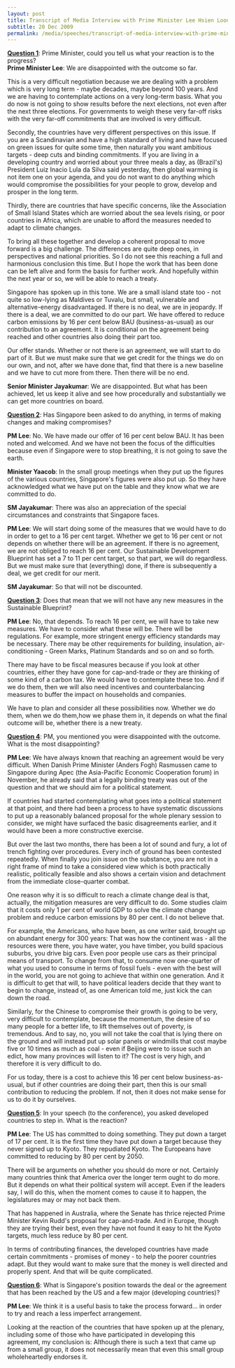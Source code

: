 ```yaml
---
layout: post
title: Transcript of Media Interview with Prime Minister Lee Hsien Loong, Senior Minister S Jayakumar, and Minister for the Environment and Water Resources Yaacob Ibrahim in Copenhagen, Denmark
subtitle: 20 Dec 2009
permalink: /media/speeches/transcript-of-media-interview-with-prime-minister-lee-hsien-loong-senior-minister-s-jayakumar-and-minister-for-the-environment-and-water-resources-yaacob-20-december-2009
---
```



<u><b>Question 1</b></u>: Prime Minister, could you tell us what your reaction is to the progress?  
**Prime Minister Lee**: We are disappointed with the outcome so far.

This is a very difficult negotiation because we are dealing with a problem which is very long term - maybe decades, maybe beyond 100 years. And we are having to contemplate actions on a very long-term basis. What you do now is not going to show results before the next elections, not even after the next three elections. For governments to weigh these very far-off risks with the very far-off commitments that are involved is very difficult.

Secondly, the countries have very different perspectives on this issue. If you are a Scandinavian and have a high standard of living and have focused on green issues for quite some time, then naturally you want ambitious targets - deep cuts and binding commitments. If you are living in a developing country and worried about your three meals a day, as (Brazil's) President Luiz Inacio Lula da Silva said yesterday, then global warming is not item one on your agenda, and you do not want to do anything which would compromise the possibilities for your people to grow, develop and prosper in the long term.

Thirdly, there are countries that have specific concerns, like the Association of Small Island States which are worried about the sea levels rising, or poor countries in Africa, which are unable to afford the measures needed to adapt to climate changes.

To bring all these together and develop a coherent proposal to move forward is a big challenge. The differences are quite deep ones, in perspectives and national priorities. So I do not see this reaching a full and harmonious conclusion this time. But I hope the work that has been done can be left alive and form the basis for further work. And hopefully within the next year or so, we will be able to reach a treaty.

Singapore has spoken up in this tone. We are a small island state too - not quite so low-lying as Maldives or Tuvalu, but small, vulnerable and alternative-energy disadvantaged. If there is no deal, we are in jeopardy. If there is a deal, we are committed to do our part. We have offered to reduce carbon emissions by 16 per cent below BAU (business-as-usual) as our contribution to an agreement. It is conditional on the agreement being reached and other countries also doing their part too.

Our offer stands. Whether or not there is an agreement, we will start to do part of it. But we must make sure that we get credit for the things we do on our own, and not, after we have done that, find that there is a new baseline and we have to cut more from there. Then there will be no end.

**Senior Minister Jayakumar**: We are disappointed. But what has been achieved, let us keep it alive and see how procedurally and substantially we can get more countries on board.


<u><b>Question 2</b></u>: Has Singapore been asked to do anything, in terms of making changes and making compromises?

**PM Lee**: No. We have made our offer of 16 per cent below BAU. It has been noted and welcomed. And we have not been the focus of the difficulties because even if Singapore were to stop breathing, it is not going to save the earth.

**Minister Yaacob**: In the small group meetings when they put up the figures of the various countries, Singapore's figures were also put up. So they have acknowledged what we have put on the table and they know what we are committed to do.

**SM Jayakumar**: There was also an appreciation of the special circumstances and constraints that Singapore faces.

**PM Lee**: We will start doing some of the measures that we would have to do in order to get to a 16 per cent target. Whether we get to 16 per cent or not depends on whether there will be an agreement. If there is no agreement, we are not obliged to reach 16 per cent. Our Sustainable Development Blueprint has set a 7 to 11 per cent target, so that part, we will do regardless. But we must make sure that (everything) done, if there is subsequently a deal, we get credit for our merit.

**SM Jayakumar**: So that will not be discounted.


<u><b>Question 3</b></u>: Does that mean that we will not have any new measures in the Sustainable Blueprint?

**PM Lee**: No, that depends. To reach 16 per cent, we will have to take new measures. We have to consider what these will be. There will be regulations. For example, more stringent energy efficiency standards may be necessary. There may be other requirements for building, insulation, air-conditioning - Green Marks, Platinum Standards and so on and so forth.

There may have to be fiscal measures because if you look at other countries, either they have gone for cap-and-trade or they are thinking of some kind of a carbon tax. We would have to contemplate these too. And if we do them, then we will also need incentives and counterbalancing measures to buffer the impact on households and companies.

We have to plan and consider all these possibilities now. Whether we do them, when we do them,how we phase them in, it depends on what the final outcome will be, whether there is a new treaty.

<u><b>Question 4</b></u>: PM, you mentioned you were disappointed with the outcome. What is the most disappointing?

**PM Lee**: We have always known that reaching an agreement would be very difficult. When Danish Prime Minister (Anders Fogh) Rasmussen came to Singapore during Apec (the Asia-Pacific Economic Cooperation forum) in November, he already said that a legally binding treaty was out of the question and that we should aim for a political statement.

If countries had started contemplating what goes into a political statement at that point, and there had been a process to have systematic discussions to put up a reasonably balanced proposal for the whole plenary session to consider, we might have surfaced the basic disagreements earlier, and it would have been a more constructive exercise.

But over the last two months, there has been a lot of sound and fury, a lot of trench fighting over procedures. Every inch of ground has been contested repeatedly. When finally you join issue on the substance, you are not in a right frame of mind to take a considered view which is both practically realistic, politically feasible and also shows a certain vision and detachment from the immediate close-quarter combat.

One reason why it is so difficult to reach a climate change deal is that, actually, the mitigation measures are very difficult to do. Some studies claim that it costs only 1 per cent of world GDP to solve the climate change problem and reduce carbon emissions by 80 per cent. I do not believe that.

For example, the Americans, who have been, as one writer said, brought up on abundant energy for 300 years: That was how the continent was - all the resources were there, you have water, you have timber, you build spacious suburbs, you drive big cars. Even poor people use cars as their principal means of transport. To change from that, to consume now one-quarter of what you used to consume in terms of fossil fuels - even with the best will in the world, you are not going to achieve that within one generation. And it is difficult to get that will, to have political leaders decide that they want to begin to change, instead of, as one American told me, just kick the can down the road.

Similarly, for the Chinese to compromise their growth is going to be very, very difficult to contemplate, because the momentum, the desire of so many people for a better life, to lift themselves out of poverty, is tremendous. And to say, no, you will not take the coal that is lying there on the ground and will instead put up solar panels or windmills that cost maybe five or 10 times as much as coal - even if Beijing were to issue such an edict, how many provinces will listen to it? The cost is very high, and therefore it is very difficult to do.

For us today, there is a cost to achieve this 16 per cent below business-as-usual, but if other countries are doing their part, then this is our small contribution to reducing the problem. If not, then it does not make sense for us to do it by ourselves.

<u><b>Question 5</b></u>: In your speech (to the conference), you asked developed countries to step in. What is the reaction?

**PM Lee**: The US has committed to doing something. They put down a target of 17 per cent. It is the first time they have put down a target because they never signed up to Kyoto. They repudiated Kyoto. The Europeans have committed to reducing by 80 per cent by 2050.

There will be arguments on whether you should do more or not. Certainly many countries think that America over the longer term ought to do more. But it depends on what their political system will accept. Even if the leaders say, I will do this, when the moment comes to cause it to happen, the legislatures may or may not back them.

That has happened in Australia, where the Senate has thrice rejected Prime Minister Kevin Rudd's proposal for cap-and-trade. And in Europe, though they are trying their best, even they have not found it easy to hit the Kyoto targets, much less reduce by 80 per cent.

In terms of contributing finances, the developed countries have made certain commitments - promises of money - to help the poorer countries adapt. But they would want to make sure that the money is well directed and properly spent. And that will be quite complicated.


<u><b>Question 6</b></u>: What is Singapore's position towards the deal or the agreement that has been reached by the US and a few major (developing countries)?

**PM Lee**: We think it is a useful basis to take the process forward... in order to try and reach a less imperfect arrangement.

Looking at the reaction of the countries that have spoken up at the plenary, including some of those who have participated in developing this agreement, my conclusion is: Although there is such a text that came up from a small group, it does not necessarily mean that even this small group wholeheartedly endorses it.

